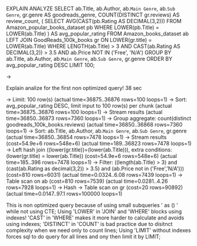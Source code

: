 EXPLAIN ANALYZE
SELECT
ab.Title,
ab.Author,
ab.`Main Genre`,
ab.`Sub Genre`,
gr.genre AS goodreads_genre,
COUNT(DISTINCT gr.reviews) AS review_count,
(
SELECT AVG(CAST(pb.Rating AS DECIMAL(3,2)))
FROM Amazon_popular_books_dataset pb
WHERE LOWER(pb.Title) = LOWER(ab.Title)
) AS avg_popular_rating
FROM Amazon_books_dataset ab
LEFT JOIN GoodReads_100k_books gr
ON LOWER(gr.title) = LOWER(ab.Title)
WHERE
LENGTH(ab.Title) > 3
AND CAST(ab.Rating AS DECIMAL(3,2)) > 3.5
AND ab.Price NOT IN ('Free', 'N/A')
GROUP BY
ab.Title, ab.Author, ab.`Main Genre`, ab.`Sub Genre`, gr.genre
ORDER BY avg_popular_rating DESC
LIMIT 100;

->

Explain analize for the first non optimized query!
38 sec

-> Limit: 100 row(s)  (actual time=36875..36876 rows=100 loops=1)
-> Sort: avg_popular_rating DESC, limit input to 100 row(s) per chunk  (actual time=36875..36876 rows=100 loops=1)
-> Stream results  (actual time=36850..36873 rows=7360 loops=1)
-> Group aggregate: count(distinct goodreads_100k_books.reviews)  (actual time=36850..36868 rows=7360 loops=1)
-> Sort: ab.Title, ab.Author, ab.`Main Genre`, ab.`Sub Genre`, gr.genre  (actual time=36850..36854 rows=7478 loops=1)
-> Stream results  (cost=54.9e+6 rows=548e+6) (actual time=189..36823 rows=7478 loops=1)
-> Left hash join (<hash>(lower(gr.title))=<hash>(lower(ab.Title))), extra conditions: (lower(gr.title) = lower(ab.Title))  (cost=54.9e+6 rows=548e+6) (actual time=185..396 rows=7478 loops=1)
-> Filter: ((length(ab.Title) > 3) and (cast(ab.Rating as decimal(3,2)) > 3.5) and (ab.Price not in ('Free','N/A')))  (cost=810 rows=6031) (actual time=0.0324..6.08 rows=7439 loops=1)
-> Table scan on ab  (cost=810 rows=7539) (actual time=0.0281..4.26 rows=7928 loops=1)
-> Hash
-> Table scan on gr  (cost=20 rows=90892) (actual time=0.0147..97.1 rows=100000 loops=1)

This is non optimized query because of using small subqueries ' as () ' while not using CTE; 
Using 'LOWER' in 'JOIN' and 'WHERE' blocks using indexes!
'CAST' in 'WHERE' makes it more harder to calculate and avoids using indexes;
'DISTINCT' in 'COUNT' is bad practice due to disitnct complexity when we need only to count lines;
Using 'LIMIT' without indexes forces sql to do query for all lines and ony then limit it by LIMIT;

